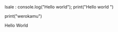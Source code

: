 Isale : console.log("Hello world");
print("Hello world ")


print("werokamu")
<html> 
 <body>
   Hello World
   </body>
  </html>
